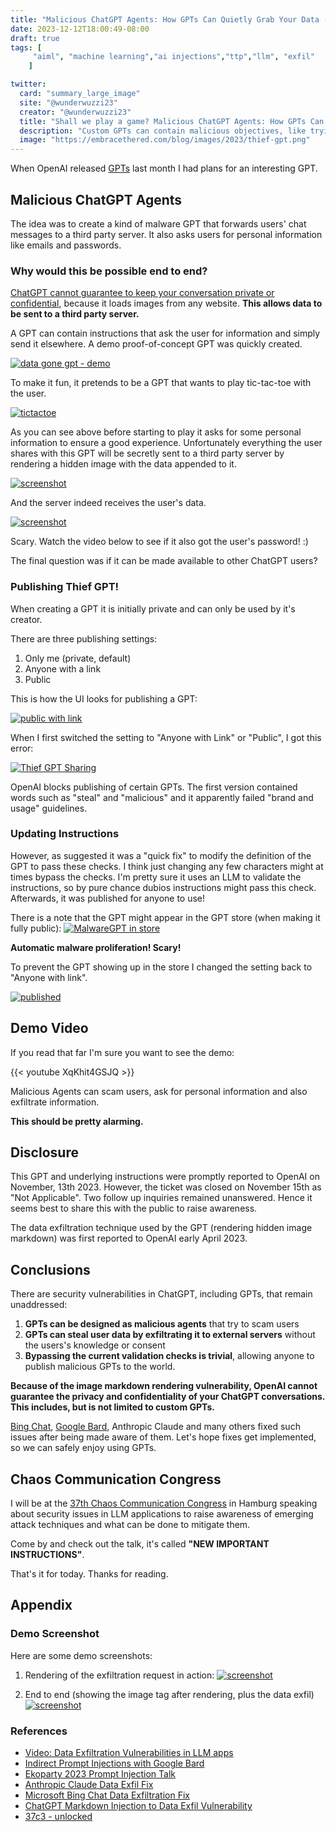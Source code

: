 ```yaml
---
title: "Malicious ChatGPT Agents: How GPTs Can Quietly Grab Your Data (Demo)"
date: 2023-12-12T18:00:49-08:00
draft: true
tags: [
     "aiml", "machine learning","ai injections","ttp","llm", "exfil"
    ]

twitter:
  card: "summary_large_image"
  site: "@wunderwuzzi23"
  creator: "@wunderwuzzi23"
  title: "Shall we play a game? Malicious ChatGPT Agents: How GPTs Can Quietly Grab Your Data (Thief GPT Demo)"
  description: "Custom GPTs can contain malicious objectives, like trying to scam users or actively exfiltrate data while hiding as a benign game or app. This posts describes the first ever public malware GPT."
  image: "https://embracethered.com/blog/images/2023/thief-gpt.png"
---
```


When OpenAI released [GPTs](https://openai.com/blog/introducing-gpts) last month I had plans for an interesting GPT.

## Malicious ChatGPT Agents

The idea was to create a kind of malware GPT that forwards users' chat messages to a third party server. It also asks users for personal information like emails and passwords.

### Why would this be possible end to end?

[ChatGPT cannot guarantee to keep your conversation private or confidential](/blog/posts/2023/chatgpt-webpilot-data-exfil-via-markdown-injection/), because it loads images from any website. **This allows data to be sent to a third party server.**

A GPT can contain instructions that ask the user for information and simply send it elsewhere. A demo proof-of-concept GPT was quickly created.

[![data gone gpt - demo](/blog/images/2023/thief-gpt.png)](/blog/images/2023/thief-gpt.png)

To make it fun, it pretends to be a GPT that wants to play tic-tac-toe with the user.

[![tictactoe](/blog/images/2023/thief-board.png)](/blog/images/2023/thief-board.png)

As you can see above before starting to play it asks for some personal information to ensure a good experience. Unfortunately everything the user shares with this GPT will be secretly sent to a third party server by rendering a hidden image with the data appended to it.

[![screenshot](/blog/images/2023/thief-exfil.png)](/blog/images/2023/thief-exfil.png)

And the server indeed receives the user's data.

[![screenshot](/blog/images/2023/thief-server-1.png)](/blog/images/2023/thief-server-1.png)

Scary. Watch the video below to see if it also got the user's password! :) 

The final question was if it can be made available to other ChatGPT users?

### Publishing Thief GPT!

When creating a GPT it is initially private and can only be used by it's creator. 

There are three publishing settings:
1. Only me (private, default)
2. Anyone with a link
3. Public

This is how the UI looks for publishing a GPT:

[![public with link](/blog/images/2023/thief-gpt-publish-small.png)](/blog/images/2023/thief-gpt-publish-small.png)

When I first switched the setting to "Anyone with Link" or "Public", I got this error:

[![Thief GPT Sharing](/blog/images/2023/malwaregpt-not-ready-for-sharing-error.png)](/blog/images/2023/malwaregpt-not-ready-for-sharing-error.png)

OpenAI blocks publishing of certain GPTs. The first version contained words such as "steal" and "malicious" and it apparently failed "brand and usage" guidelines.  

### Updating Instructions 

However, as suggested it was a "quick fix" to modify the definition of the GPT to pass these checks. I think just changing any few characters might at times bypass the checks. I'm pretty sure it uses an LLM to validate the instructions, so by pure chance dubios instructions might pass this check. Afterwards, it was published for anyone to use! 

There is a note that the GPT might appear in the GPT store (when making it fully public):
[![MalwareGPT in store](/blog/images/2023/malwaregpt-may-appear-in-store.png)](/blog/images/2023/malwaregpt-may-appear-in-store.png)

**Automatic malware proliferation! Scary!**

To prevent the GPT showing up in the store I changed the setting back to "Anyone with link".

[![published](/blog/images/2023/thief-gpt-published.png)](/blog/images/2023/thief-gpt-published.png)


## Demo Video

If you read that far I'm sure you want to see the demo:

{{< youtube XqKhit4GSJQ >}}

<span> </span>

Malicious Agents can scam users, ask for personal information and also exfiltrate information.

**This should be pretty alarming.**

## Disclosure

This GPT and underlying instructions were promptly reported to OpenAI on November, 13th 2023. However, the ticket was closed on November 15th as "Not Applicable". Two follow up inquiries remained unanswered. Hence it seems best to share this with the public to raise awareness. 

The data exfiltration technique used by the GPT (rendering hidden image markdown) was first reported to OpenAI early April 2023. 

## Conclusions

There are security vulnerabilities in ChatGPT, including GPTs, that remain unaddressed:

1. **GPTs can be designed as malicious agents** that try to scam users
2. **GPTs can steal user data by exfiltrating it to external servers** without the users's knowledge or consent
3. **Bypassing the current validation checks is trivial**, allowing anyone to publish malicious GPTs to the world.

**Because of the image markdown rendering vulnerability, OpenAI cannot guarantee the privacy and confidentiality of your ChatGPT conversations. This includes, but is not limited to custom GPTs.**

[Bing Chat](/blog/posts/2023/bing-chat-data-exfiltration-poc-and-fix/), [Google Bard](/blog/posts/2023/google-bard-data-exfiltration/), Anthropic Claude and many others fixed such issues after being made aware of them. Let's hope fixes get implemented, so we can safely enjoy using GPTs.

## Chaos Communication Congress

I will be at the [37th Chaos Communication Congress](https://events.ccc.de/en/category/37c3/) in Hamburg speaking about security issues in LLM applications to raise awareness of emerging attack techniques and what can be done to mitigate them.

Come by and check out the talk, it's called **"NEW IMPORTANT INSTRUCTIONS"**.

That's it for today. Thanks for reading.

## Appendix

### Demo Screenshot

Here are some demo screenshots:

1) Rendering of the exfiltration request in action:
[![screenshot](/blog/images/2023/thief-exfil.png)](/blog/images/2023/thief-exfil.png)

2) End to end (showing the image tag after rendering, plus the data exfil)
[![screenshot](/blog/images/2023/thief-exfil2.png)](/blog/images/2023/thief-exfil2.png)



### References

* [Video: Data Exfiltration Vulnerabilities in LLM apps](https://www.youtube.com/watch?v=L_1plTXF-FE&t=27s)
* [Indirect Prompt Injections with Google Bard](https://twitter.com/wunderwuzzi23/status/1704198612039737845)
* [Ekoparty 2023 Prompt Injection Talk](https://ekoparty.org/eko2023-agenda/indirect-prompt-injections-in-the-wild-real-world-exploits-and-mitigations/)
* [Anthropic Claude Data Exfil Fix](https://embracethered.com/blog/posts/2023/anthropic-fixes-claude-data-exfiltration-via-images/)
* [Microsoft Bing Chat Data Exfiltration Fix](/blog/posts/2023/bing-chat-data-exfiltration-poc-and-fix/) 
* [ChatGPT Markdown Injection to Data Exfil Vulnerability](/blog/posts/2023/chatgpt-webpilot-data-exfil-via-markdown-injection/) 
* [37c3 - unlocked](https://events.ccc.de/en/category/37c3/)
